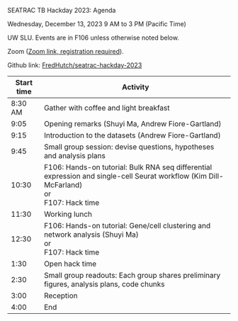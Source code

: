 SEATRAC TB Hackday 2023: Agenda

Wednesday, December 13, 2023
9 AM to 3 PM (Pacific Time)

UW SLU. Events are in F106 unless otherwise noted below.

Zoom ([Zoom link, registration required](https://urldefense.com/v3/__https://washington.zoom.us/meeting/register/tJ0sf-GtrjMtHtAekQf7Ew-m4_oYOvm78vVB__;!!GuAItXPztq0!nEXklIjP7jjBX1StCKX1p08_DtEWjHU6skNOBaO0ntWCECjyQD9WB8glSFwDTxCp98VbKIU_x7RSTnc2p_c$)). 

Github link: [FredHutch/seatrac-hackday-2023](https://github.com/FredHutch/seatrac-hackday-2023)

|Start time|Activity|
|----------|--------|
8:30 AM | Gather with coffee and light breakfast
9:05 | Opening remarks (Shuyi Ma, Andrew Fiore-Gartland)
9:15 | Introduction to the datasets (Andrew Fiore-Gartland)
9:45 | Small group session: devise questions, hypotheses and analysis plans
10:30 | F106: Hands-on tutorial: Bulk RNA seq differential expression and single-cell Seurat workflow (Kim Dill-McFarland)<br>or<br>F107: Hack time
11:30 | Working lunch
12:30 | F106: Hands-on tutorial: Gene/cell clustering and network analysis (Shuyi Ma)<br>or<br>F107: Hack time
1:30 | Open hack time
2:30 | Small group readouts: Each group shares preliminary figures, analysis plans, code chunks
3:00 | Reception
4:00 | End

